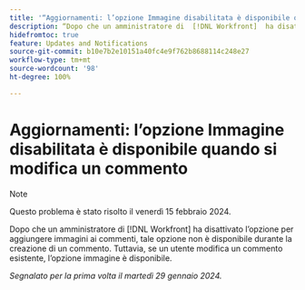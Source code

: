 ```yaml
---
title: '“Aggiornamenti: l’opzione Immagine disabilitata è disponibile quando si modifica un commento”'
description: “Dopo che un amministratore di  [!DNL Workfront]  ha disattivato l’opzione per aggiungere immagini ai commenti, tale opzione non è disponibile durante la creazione di un commento. Tuttavia, se un utente modifica un commento esistente, l’opzione immagine è disponibile”.
hidefromtoc: true
feature: Updates and Notifications
source-git-commit: b10e7b2e10151a40fc4e9f762b8688114c248e27
workflow-type: tm+mt
source-wordcount: '98'
ht-degree: 100%

---
```



# Aggiornamenti: l’opzione Immagine disabilitata è disponibile quando si modifica un commento

>[!NOTE]
>
>Questo problema è stato risolto il venerdì 15 febbraio 2024.

Dopo che un amministratore di [!DNL Workfront] ha disattivato l’opzione per aggiungere immagini ai commenti, tale opzione non è disponibile durante la creazione di un commento. Tuttavia, se un utente modifica un commento esistente, l’opzione immagine è disponibile.

_Segnalato per la prima volta il martedì 29 gennaio 2024._
